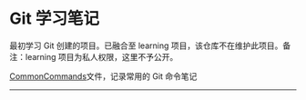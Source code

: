 # Git 学习笔记

最初学习 Git 创建的项目。已融合至 learning 项目，该仓库不在维护此项目。备注：learning 项目为私人权限，这里不予公开。

[CommonCommands](CommonCommands.md)文件，记录常用的 Git 命令笔记

---
